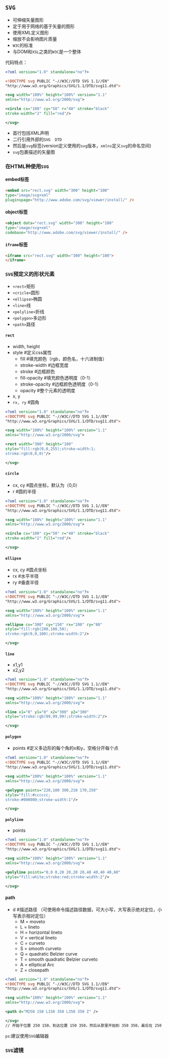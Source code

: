 ## `SVG`

- 可伸缩矢量图形
- 定于用于网络的基于矢量的图形
- 使用XML定义图形
- 缩放不会影响图片质量
- `W3C`的标准
- 与DOM和`XSL`之类的`W3C`是一个整体



代码特点：

```svg
<?xml version="1.0" standalone="no"?>

<!DOCTYPE svg PUBLIC "-//W3C//DTD SVG 1.1//EN" 
"http://www.w3.org/Graphics/SVG/1.1/DTD/svg11.dtd">

<svg width="100%" height="100%" version="1.1"
xmlns="http://www.w3.org/2000/svg">

<circle cx="100" cy="50" r="40" stroke="black"
stroke-width="2" fill="red"/>

</svg>
```

- 首行包括XML声明
- 二行引用外部的`SVG  DTD`
- 然后是`svg`标签(version定义使用的`svg`版本，`xmlns`定义`svg`的命名空间)
- `svg`包裹描述的矢量图



### 在HTML种使用`SVG`

#### embed标签

```html
<embed src="rect.svg" width="300" height="100" 
type="image/svg+xml"
pluginspage="http://www.adobe.com/svg/viewer/install/" />
```

#### object标签

```html
<object data="rect.svg" width="300" height="100" 
type="image/svg+xml"
codebase="http://www.adobe.com/svg/viewer/install/" />
```

#### `iframe`标签

```html
<iframe src="rect.svg" width="300" height="100">
</iframe>
```



### `SVG`预定义的形状元素

- `<rect>`矩形
- `<cricle>`圆形
- `<ellipse>`椭圆
- `<line>`线
- `<polyline>`折线
- `<polygon>`多边形
- `<path>`路径



#### `rect`

- width, height
- style #定义css属性
  - fill #填充颜色（rgb，颜色名，十六进制值）
  - stroke-width #边框宽度
  - stroke #边框颜色
  - fill-opacity #填充颜色透明度（0-1）
  - stroke-opacity #边框颜色透明度（0-1）
  - opacity #整个元素的透明度
- x, y
- `rx, ry` #圆角

```svg
<?xml version="1.0" standalone="no"?>
<!DOCTYPE svg PUBLIC "-//W3C//DTD SVG 1.1//EN" 
"http://www.w3.org/Graphics/SVG/1.1/DTD/svg11.dtd">

<svg width="100%" height="100%" version="1.1"
xmlns="http://www.w3.org/2000/svg">

<rect width="300" height="100"
style="fill:rgb(0,0,255);stroke-width:1;
stroke:rgb(0,0,0)"/>

</svg>
```



#### `circle`

- cx, cy #圆点坐标，默认为（0,0）
- r #圆的半径

```svg
<?xml version="1.0" standalone="no"?>
<!DOCTYPE svg PUBLIC "-//W3C//DTD SVG 1.1//EN" 
"http://www.w3.org/Graphics/SVG/1.1/DTD/svg11.dtd">

<svg width="100%" height="100%" version="1.1"
xmlns="http://www.w3.org/2000/svg">

<circle cx="100" cy="50" r="40" stroke="black"
stroke-width="2" fill="red"/>

</svg>
```



#### `ellipse`

- cx, cy #圆点坐标
- rx #水平半径
- ry #垂直半径

```svg
<?xml version="1.0" standalone="no"?>
<!DOCTYPE svg PUBLIC "-//W3C//DTD SVG 1.1//EN" 
"http://www.w3.org/Graphics/SVG/1.1/DTD/svg11.dtd">

<svg width="100%" height="100%" version="1.1"
xmlns="http://www.w3.org/2000/svg">

<ellipse cx="300" cy="150" rx="200" ry="80"
style="fill:rgb(200,100,50);
stroke:rgb(0,0,100);stroke-width:2"/>

</svg>
```



#### `line`

- x1,y1
- x2,y2

```svg
<?xml version="1.0" standalone="no"?>
<!DOCTYPE svg PUBLIC "-//W3C//DTD SVG 1.1//EN" 
"http://www.w3.org/Graphics/SVG/1.1/DTD/svg11.dtd">

<svg width="100%" height="100%" version="1.1"
xmlns="http://www.w3.org/2000/svg">

<line x1="0" y1="0" x2="300" y2="300"
style="stroke:rgb(99,99,99);stroke-width:2"/>

</svg>
```



#### `polygon`

- points #定义多边形的每个角的x和y，空格分开每个点

```svg
<?xml version="1.0" standalone="no"?>
<!DOCTYPE svg PUBLIC "-//W3C//DTD SVG 1.1//EN" 
"http://www.w3.org/Graphics/SVG/1.1/DTD/svg11.dtd">

<svg width="100%" height="100%" version="1.1"
xmlns="http://www.w3.org/2000/svg">

<polygon points="220,100 300,210 170,250"
style="fill:#cccccc;
stroke:#000000;stroke-width:1"/>

</svg>
```



#### `polyline`

- points

```svg
<?xml version="1.0" standalone="no"?>
<!DOCTYPE svg PUBLIC "-//W3C//DTD SVG 1.1//EN" 
"http://www.w3.org/Graphics/SVG/1.1/DTD/svg11.dtd">

<svg width="100%" height="100%" version="1.1"
xmlns="http://www.w3.org/2000/svg">

<polyline points="0,0 0,20 20,20 20,40 40,40 40,60"
style="fill:white;stroke:red;stroke-width:2"/>

</svg>
```



#### path

- d #描述路径 （可使用命令描述路径数据，可大小写，大写表示绝对定位，小写表示相对定位）
  - M = moveto
  - L = lineto
  - H = horizontal lineto
  - V = vertical lineto
  - C = curveto
  - S = smooth curveto
  - Q = quadratic Belzier curve
  - T = smooth quadratic Belzier curveto
  - A = elliptical Arc
  - Z = closepath

```svg
<?xml version="1.0" standalone="no"?>
<!DOCTYPE svg PUBLIC "-//W3C//DTD SVG 1.1//EN" 
"http://www.w3.org/Graphics/SVG/1.1/DTD/svg11.dtd">

<svg width="100%" height="100%" version="1.1"
xmlns="http://www.w3.org/2000/svg">

<path d="M250 150 L150 350 L350 350 Z" />

</svg>
// 开始于位置 250 150，到达位置 150 350，然后从那里开始到 350 350，最后在 250 150 关闭路径
```

`ps`:建议使用`SVG`编辑器





### `SVG`滤镜
